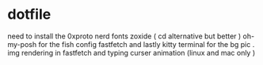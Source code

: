 # dotfile
need to install the 0xproto nerd fonts 
zoxide ( cd alternative but better )
oh-my-posh for the fish config 
fastfetch
and lastly kitty terminal for the bg pic . img rendering in fastfetch and typing curser animation (linux and mac only )

